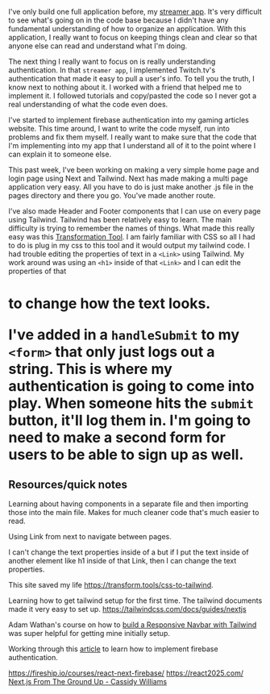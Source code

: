 I've only build one full application before, my [streamer app](https://github.com/lsminter/next-streamer-center). It's very difficult to see what's going on in the code base because I didn't have any fundamental understanding of how to organize an application. With this application, I really want to focus on keeping things clean and clear so that anyone else can read and understand what I'm doing. 

The next thing I really want to focus on is really understanding authentication. In that `streamer app`, I implemented Twitch.tv's authentication that made it easy to pull a user's info. To tell you the truth, I know next to nothing about it. I worked with a friend that helped me to implement it. I followed tutorials and copy/pasted the code so I never got a real understanding of what the code even does. 

I've started to implement firebase authentication into my gaming articles website. This time around, I want to write the code myself, run into problems and fix them myself. I really want to make sure that the code that I'm implementing into my app that I understand all of it to the point where I can explain it to someone else. 

This past week, I've been working on making a very simple home page and login page using Next and Tailwind. Next has made making a multi page application very easy. All you have to do is just make another .js file in the pages directory and there you go. You've made another route. 

I've also made Header and Footer components that I can use on every page using Tailwind. Tailwind has been relatively easy to learn. The main difficulty is trying to remember the names of things. What made this really easy was this [Transformation Tool](https://transform.tools/css-to-tailwind). I am fairly familiar with CSS so all I had to do is plug in my css to this tool and it would output my tailwind code. I had trouble editing the properties of text in a `<Link>` using Tailwind. My work around was using an `<h1>` inside of that `<Link>` and I can edit the properties of that <h1> to change how the text looks.

I've added in a `handleSubmit` to my `<form>` that only just logs out a string. This is where my authentication is going to come into play. When someone hits the `submit` button, it'll log them in. I'm going to need to make a second form for users to be able to sign up as well. 

## Resources/quick notes
Learning about having components in a separate file and then importing those into the main file. Makes for much cleaner code that's much easier to read. 

Using Link from next to navigate between pages. 

I can't change the text properties inside of a <Link> but if I put the text inside of another element like h1 inside of that Link, then I can change the text properties. 

This site saved my life https://transform.tools/css-to-tailwind.

Learning how to get tailwind setup for the first time. The tailwind documents made it very easy to set up. https://tailwindcss.com/docs/guides/nextjs

Adam Wathan's course on how to [build a Responsive Navbar with Tailwind](https://egghead.io/courses/build-a-responsive-navbar-with-tailwind-4d328a35) was super helpful for getting mine initially setup. 

Working through this [article](https://betterprogramming.pub/implement-user-authentication-with-next-js-and-firebase-fb9414adba08) to learn how to implement firebase authentication. 


https://fireship.io/courses/react-next-firebase/
https://react2025.com/
[Next.js From The Ground Up - Cassidy Williams](https://www.youtube.com/watch?v=VAEyelMtWp8)